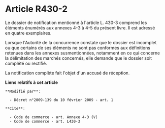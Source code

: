# Article R430-2

Le dossier de notification mentionné à l'article L. 430-3 comprend les éléments énumérés aux annexes 4-3 à 4-5 du présent
livre. Il est adressé en quatre exemplaires. 

Lorsque l'Autorité de la concurrence constate que le dossier est incomplet ou que certains de ses éléments ne sont pas
conformes aux définitions retenues dans les annexes susmentionnées, notamment en ce qui concerne la délimitation des marchés
concernés, elle demande que le dossier soit complété ou rectifié. 

La notification complète fait l'objet d'un accusé de réception.

**Liens relatifs à cet article**

	**Modifié par**:

	  - Décret n°2009-139 du 10 février 2009 - art. 1

	**Cite**:

	  - Code de commerce - art. Annexe 4-3 (V)
	  - Code de commerce - art. L430-3

